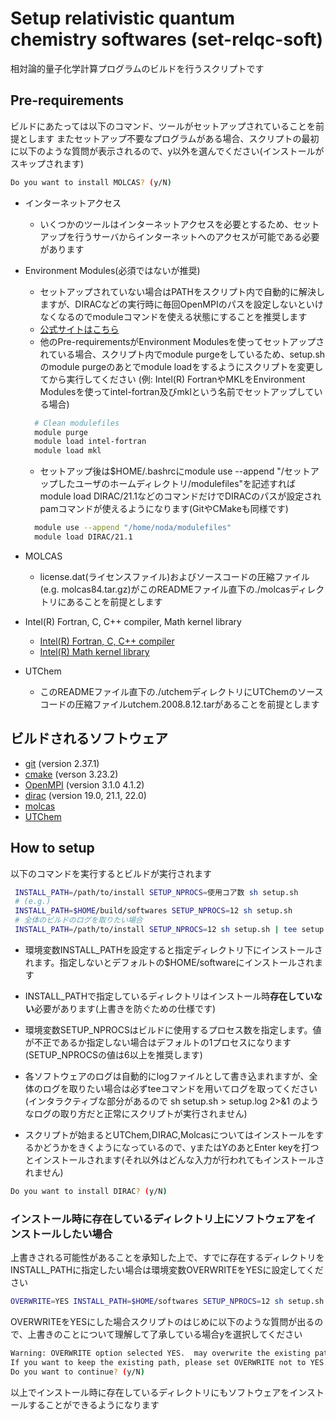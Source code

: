 # Setup relativistic quantum chemistry softwares (set-relqc-soft)

相対論的量子化学計算プログラムのビルドを行うスクリプトです

## Pre-requirements

ビルドにあたっては以下のコマンド、ツールがセットアップされていることを前提とします
またセットアップ不要なプログラムがある場合、スクリプトの最初に以下のような質問が表示されるので、y以外を選んでください(インストールがスキップされます)

```sh
Do you want to install MOLCAS? (y/N)
```

- インターネットアクセス
  - いくつかのツールはインターネットアクセスを必要とするため、セットアップを行うサーバからインターネットへのアクセスが可能である必要があります

- Environment Modules(必須ではないが推奨)
  - セットアップされていない場合はPATHをスクリプト内で自動的に解決しますが、DIRACなどの実行時に毎回OpenMPIのパスを設定しないといけなくなるのでmoduleコマンドを使える状態にすることを推奨します
  - [公式サイトはこちら](http://modules.sourceforge.net/)
  - 他のPre-requirementsがEnvironment Modulesを使ってセットアップされている場合、スクリプト内でmodule purgeをしているため、setup.shのmodule purgeのあとでmodule loadをするようにスクリプトを変更してから実行してください
  (例: Intel(R) FortranやMKLをEnvironment Modulesを使ってintel-fortran及びmklという名前でセットアップしている場合)

  ```sh
    # Clean modulefiles
    module purge
    module load intel-fortran
    module load mkl
  ```

  - セットアップ後は\$HOME/.bashrcにmodule use --append "/セットアップしたユーザのホームディレクトリ/modulefiles"を記述すればmodule load DIRAC/21.1などのコマンドだけでDIRACのパスが設定されpamコマンドが使えるようになります(GitやCMakeも同様です)

  ```sh
    module use --append "/home/noda/modulefiles"
    module load DIRAC/21.1
  ```

- MOLCAS
  - license.dat(ライセンスファイル)およびソースコードの圧縮ファイル(e.g. molcas84.tar.gz)がこのREADMEファイル直下の./molcasディレクトリにあることを前提とします
- Intel(R) Fortran, C, C++ compiler, Math kernel library
  - [Intel(R) Fortran, C, C++ compiler](https://www.intel.com/content/www/us/en/developer/tools/oneapi/toolkits.html)
  - [Intel(R) Math kernel library](https://www.intel.com/content/www/us/en/develop/documentation/get-started-with-mkl-for-dpcpp/top.html)

- UTChem
  - このREADMEファイル直下の./utchemディレクトリにUTChemのソースコードの圧縮ファイルutchem.2008.8.12.tarがあることを前提とします

## ビルドされるソフトウェア

- [git](https://git-scm.com/) (version 2.37.1)
- [cmake](https://cmake.org/) (verson 3.23.2)
- [OpenMPI](https://www.open-mpi.org/) (version 3.1.0 4.1.2)
- [dirac](http://diracprogram.org) (version 19.0, 21.1, 22.0)
- [molcas](https://molcas.org)
- [UTChem](http://ccl.scc.kyushu-u.ac.jp/~nakano/papers/lncs-2660-84.pdf)

## How to setup


以下のコマンドを実行するとビルドが実行されます

```sh
 INSTALL_PATH=/path/to/install SETUP_NPROCS=使用コア数 sh setup.sh
 # (e.g.)
 INSTALL_PATH=$HOME/build/softwares SETUP_NPROCS=12 sh setup.sh
 # 全体のビルドのログを取りたい場合
 INSTALL_PATH=/path/to/install SETUP_NPROCS=12 sh setup.sh | tee setup.log
```

- 環境変数INSTALL_PATHを設定すると指定ディレクトリ下にインストールされます。指定しないとデフォルトの\$HOME/softwareにインストールされます
- INSTALL_PATHで指定しているディレクトリはインストール時**存在していない**必要があります(上書きを防ぐための仕様です)
- 環境変数SETUP_NPROCSはビルドに使用するプロセス数を指定します。値が不正であるか指定しない場合はデフォルトの1プロセスになります(SETUP_NPROCSの値は6以上を推奨します)
- 各ソフトウェアのログは自動的にlogファイルとして書き込まれますが、全体のログを取りたい場合は必ずteeコマンドを用いてログを取ってください(インタラクティブな部分があるので sh setup.sh > setup.log 2>&1 のようなログの取り方だと正常にスクリプトが実行されません)



- スクリプトが始まるとUTChem,DIRAC,Molcasについてはインストールをするかどうかをきくようになっているので、yまたはYのあとEnter keyを打つとインストールされます(それ以外はどんな入力が行われてもインストールされません)

```sh
Do you want to install DIRAC? (y/N)
```

### インストール時に存在しているディレクトリ上にソフトウェアをインストールしたい場合

  上書きされる可能性があることを承知した上で、すでに存在するディレクトリをINSTALL_PATHに指定したい場合は環境変数OVERWRITEをYESに設定してください

  ```sh
  OVERWRITE=YES INSTALL_PATH=$HOME/softwares SETUP_NPROCS=12 sh setup.sh
  ```

  OVERWRITEをYESにした場合スクリプトのはじめに以下のような質問が出るので、上書きのことについて理解して了承している場合yを選択してください

  ```sh
  Warning: OVERWRITE option selected YES.  may overwrite the existing path! /path/to/install.
  If you want to keep the existing path, please set OVERWRITE not to YES.
  Do you want to continue? (y/N)
  ```

  以上でインストール時に存在しているディレクトリにもソフトウェアをインストールすることができるようになります

